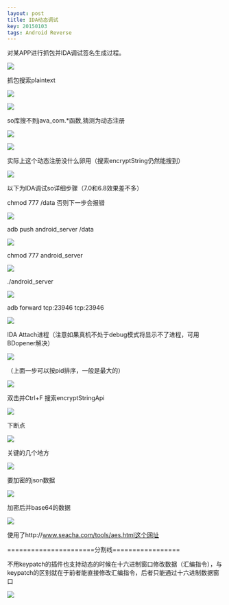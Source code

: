 ```yaml
---
layout: post
title: IDA动态调试
key: 20150103
tags: Android Reverse
---
```

对某APP进行抓包并IDA调试签名生成过程。

![](https://raw.githubusercontent.com/la0s/la0s.github.io/master/screenshots/1.png)

<!--more-->

抓包搜索plaintext

![](https://raw.githubusercontent.com/la0s/la0s.github.io/master/screenshots/2.png)

![](https://raw.githubusercontent.com/la0s/la0s.github.io/master/screenshots/3.png)

so库搜不到java_com.*函数,猜测为动态注册

![](https://raw.githubusercontent.com/la0s/la0s.github.io/master/screenshots/4.png)

![](https://raw.githubusercontent.com/la0s/la0s.github.io/master/screenshots/5.png)

实际上这个动态注册没什么卵用（搜索encryptString仍然能搜到）

![](https://raw.githubusercontent.com/la0s/la0s.github.io/master/screenshots/6.png)

以下为IDA调试so详细步骤（7.0和6.8效果差不多）

chmod 777 /data 否则下一步会报错

![](https://raw.githubusercontent.com/la0s/la0s.github.io/master/screenshots/%E5%9B%BE%E7%89%871.png)

adb push  android_server  /data

![](https://raw.githubusercontent.com/la0s/la0s.github.io/master/screenshots/7.png)

chmod 777 android_server

![](https://raw.githubusercontent.com/la0s/la0s.github.io/master/screenshots/8.png)

./android_server

![](https://raw.githubusercontent.com/la0s/la0s.github.io/master/screenshots/9.png)

adb forward tcp:23946 tcp:23946

![](https://raw.githubusercontent.com/la0s/la0s.github.io/master/screenshots/10.png)

IDA Attach进程（注意如果真机不处于debug模式将显示不了进程，可用BDopener解决）

![](https://raw.githubusercontent.com/la0s/la0s.github.io/master/screenshots/11.png)

（上面一步可以按pid排序，一般是最大的）

![](https://raw.githubusercontent.com/la0s/la0s.github.io/master/screenshots/12.png)

双击并Ctrl+F 搜索encryptStringApi

![](https://raw.githubusercontent.com/la0s/la0s.github.io/master/screenshots/13.png)

下断点

![](https://raw.githubusercontent.com/la0s/la0s.github.io/master/screenshots/14.png)

关键的几个地方

![](https://raw.githubusercontent.com/la0s/la0s.github.io/master/screenshots/15.png)

要加密的json数据

![](https://raw.githubusercontent.com/la0s/la0s.github.io/master/screenshots/16.png)

加密后并base64的数据

![](https://raw.githubusercontent.com/la0s/la0s.github.io/master/screenshots/17.png)

使用了http://www.seacha.com/tools/aes.html这个网址


======================分割线=================

不用keypatch的插件也支持动态的时候在十六进制窗口修改数据（汇编指令），与keypatch的区别就在于前者能直接修改汇编指令，后者只能通过十六进制数据窗口

![](https://raw.githubusercontent.com/la0s/la0s.github.io/master/screenshots/18.png)
